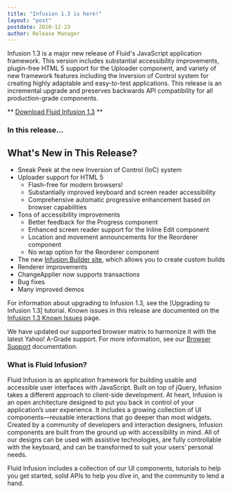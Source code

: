 ```yaml
---
title: "Infusion 1.3 is here!"
layout: "post"
postdate: 2010-12-23
author: Release Manager
---
```

Infusion 1.3 is a major new release of Fluid's JavaScript application framework. This version includes substantial accessibility improvements, plugin-free HTML 5 support for the Uploader component, and variety of new framework features including the Inversion of Control system for creating highly adaptable and easy-to-test applications. This release is an incremental upgrade and preserves backwards API compatibility for all production-grade components.

** <a href="http://fluidproject.org/index.php/download-infusion">Download Fluid Infusion 1.3</a> **

<h3>In this release...</h3>

<h2>What's New in This Release?</h2>
<ul>
    <li>Sneak Peek at the new Inversion of Control (IoC) system</li>
    <li>Uploader support for HTML 5
        <ul>
	    <li>Flash-free for modern browsers!</li>
            <li>Substantially improved keyboard and screen reader accessibility</li>
            <li>Comprehensive automatic progressive enhancement based on browser capabilities</li>
        </ul>
    </li>
    <li>Tons of accessibility improvements
        <ul>
	    <li>Better feedback for the Progress component</li>
            <li>Enhanced screen reader support for the Inline Edit component</li>
            <li>Location and movement announcements for the Reorderer component</li>
            <li>No wrap option for the Reorderer component</li>
        </ul>
    </li>
    <li>The new <a href="http://builder.fluidproject.org">Infusion Builder site</a>, which allows you to create custom builds</li>
    <li>Renderer improvements</li>
    <li>ChangeApplier now supports transactions</li>
    <li>Bug fixes</li>
    <li>Many improved demos</li>
</ul>

For information about upgrading to Infusion 1.3, see the [Upgrading to Infusion 1.3] tutorial. Known issues in this release are documented on the <a href="http://issues.fluidproject.org/secure/IssueNavigator.jspa?mode=hide&requestId=10373">Infusion 1.3 Known Issues</a> page.

We have updated our supported browser matrix to harmonize it with the latest Yahoo! A-Grade support. For more information, see our <a href="http://wiki.fluidproject.org/display/fluid/Browser+Support">Browser Support</a> documentation.

<h3>What is Fluid Infusion?</h3>

Fluid Infusion is an application framework for building usable and accessible user interfaces with JavaScript. Built on top of jQuery, Infusion takes a different approach to client-side development. At heart, Infusion is an open architecture designed to put you back in control of your application’s user experience. It includes a growing collection of UI components—reusable interactions that go deeper than most widgets. Created by a community of developers and interaction designers, Infusion components are built from the ground up with accessibility in mind. All of our designs can be used with assistive technologies, are fully controllable with the keyboard, and can be transformed to suit your users’ personal needs.

Fluid Infusion includes a collection of our UI components, tutorials to help you get started, solid APIs to help you dive in, and the community to lend a hand.